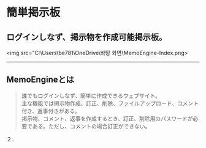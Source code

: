 # 簡単掲示板
## ログインしなず、掲示物を作成可能掲示板。
<img src="C:\Users\be781\OneDrive\바탕 화면\MemoEngine-Index.png>

---------------------------
## MemoEngineとは
> 誰でもログインしなず、簡単に作成できるウェブサイト。<br />
主な機能では掲示物作成、訂正、削除、ファイルアップロード、コメント付き、返事付きがある。<br/>
掲示物、コメント、返事を作成するとき、訂正、削除用のパスワードが必要である。ただし、コメントの場合訂正ができない。
  
  
 ２．
  
